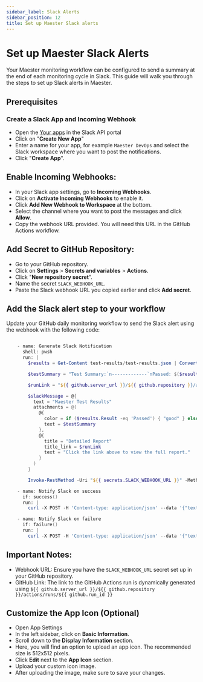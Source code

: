 ```yaml
---
sidebar_label: Slack Alerts
sidebar_position: 12
title: Set up Maester Slack alerts
---
```


# Set up Maester Slack Alerts

Your Maester monitoring workflow can be configured to send a summary at the end of each monitoring cycle in Slack. This guide will walk you through the steps to set up Slack alerts in Maester.

## Prerequisites

### Create a Slack App and Incoming Webhook
- Open the [Your apps](https://api.slack.com/apps) in the Slack API portal
- Click on "**Create New App**"
- Enter a name for your app, for example `Maester DevOps` and select the Slack workspace where you want to post the notifications.
- Click "**Create App**".

## Enable Incoming Webhooks:
- In your Slack app settings, go to **Incoming Webhooks**.
- Click on **Activate Incoming Webhooks** to enable it.
- Click **Add New Webhook to Workspace** at the bottom.
- Select the channel where you want to post the messages and click **Allow**.
- Copy the webhook URL provided. You will need this URL in the GitHub Actions workflow.

## Add Secret to GitHub Repository:
- Go to your GitHub repository.
- Click on **Settings** > **Secrets and variables** > **Actions**.
- Click "**New repository secret**".
- Name the secret `SLACK_WEBHOOK_URL`.
- Paste the Slack webhook URL you copied earlier and click **Add secret**.

## Add the Slack alert step to your workflow
Update your GitHub daily monitoring workflow to send the Slack alert using the webhook with the following code:

```powershell

    - name: Generate Slack Notification
      shell: pwsh
      run: |
        $results = Get-Content test-results/test-results.json | ConvertFrom-Json

        $testSummary = "Test Summary:`n-------------`nPassed: $($results.PassedCount)`nFailed: $($results.FailedCount)`nSkipped: $($results.SkippedCount)`nTotal: $($results.TotalCount)"

        $runLink = "${{ github.server_url }}/${{ github.repository }}/actions/runs/${{ github.run_id }}"

        $slackMessage = @{
          text = "Maester Test Results"
          attachments = @(
            @{
              color = if ($results.Result -eq 'Passed') { "good" } else { "danger" }
              text = $testSummary
            },
            @{
              title = "Detailed Report"
              title_link = $runLink
              text = "Click the link above to view the full report."
            }
          )
        }

        Invoke-RestMethod -Uri "${{ secrets.SLACK_WEBHOOK_URL }}" -Method Post -ContentType 'application/json' -Body ($slackMessage | ConvertTo-Json -Depth 4)

    - name: Notify Slack on success
      if: success()
      run: |
        curl -X POST -H 'Content-type: application/json' --data '{"text":"Maester tests passed!"}' "${{ secrets.SLACK_WEBHOOK_URL }}"

    - name: Notify Slack on failure
      if: failure()
      run: |
        curl -X POST -H 'Content-type: application/json' --data '{"text":"Maester tests failed!"}' "${{ secrets.SLACK_WEBHOOK_URL }}"
```

## Important Notes:
- Webhook URL: Ensure you have the `SLACK_WEBHOOK_URL` secret set up in your GitHub repository.
- GitHub Link: The link to the GitHub Actions run is dynamically generated using `${{ github.server_url }}/${{ github.repository }}/actions/runs/${{ github.run_id }}`

## Customize the App Icon (Optional)
- Open App Settings
- In the left sidebar, click on **Basic Information**.
- Scroll down to the **Display Information** section.
- Here, you will find an option to upload an app icon. The recommended size is 512x512 pixels.
- Click **Edit** next to the **App Icon** section.
- Upload your custom icon image.
- After uploading the image, make sure to save your changes.
